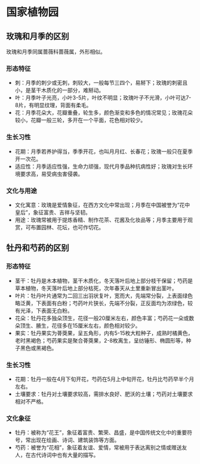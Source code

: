 # 国家植物园

## 玫瑰和月季的区别

玫瑰和月季同属蔷薇科蔷薇属，外形相似。
 
### 形态特征
 
- 刺：月季的刺少或无刺，刺较大，一般每节三四个，易掰下；玫瑰的刺密且小，是茎干木质化的一部分，难掰动。 
- 叶：月季叶子光亮，小叶3-5片，叶纹不明显；玫瑰叶子不光滑，小叶可达7-8片，有明显纹理，背面有柔毛。 
- 花：月季花朵大，花瓣重叠，轮生多，颜色渐变和多色的情况常见；玫瑰花朵较小，花瓣一般三轮，多开在一个平面，花色相对较少。 
 
### 生长习性
 
- 花期：月季若养护得当，季季开花，也叫月月红、长春花；玫瑰一般只在夏季开一次花。
- 适应性：月季适应性强，生命力顽强，现代月季品种抗病性好；玫瑰对生长环境要求高，易受病虫害侵袭。
 
### 文化与用途
 
- 文化寓意：玫瑰是爱情象征，在西方文化中常出现；月季在中国被誉为“花中皇后”，象征富贵、吉祥与坚韧。
- 用途：玫瑰常被用于提炼香精、制作花茶、花酱及化妆品等；月季主要用于观赏，可布置园林、花坛，也可作切花。

## 牡丹和芍药的区别
 
### 形态特征
 
- 茎干：牡丹是木本植物，茎干木质化，冬天落叶后地上部分枝干保留；芍药是草本植物，冬天落叶后地上部分枯死，次年春天从土里重新冒出茎叶。 
- 叶片：牡丹叶片通常为二回三出羽状复叶，宽而大，先端常分裂，上表面绿色略泛黄，下表面有白粉；芍药叶片狭长，先端不分裂，正反面均为浓绿色，较有光泽，下表面无白粉。 
- 花朵：牡丹花多独朵顶生，花径一般20厘米左右，颜色丰富；芍药花一朵或数朵顶生、腋生，花径多在15厘米左右，颜色相对较少。
- 果实：牡丹果实为蓇葖果，呈五角形，内有5-15枚大粒种子，成熟时橘黄色，老时黑褐色；芍药果实是聚合蓇葖果，2-8枚离生，呈纺锤形、椭圆形等，种子黑色或黑褐色。
 
### 生长习性
 
- 花期：牡丹一般在4月下旬开花，芍药在5月上中旬开花，牡丹比芍药早半个月左右。
- 土壤要求：牡丹对土壤要求较高，需排水良好、肥沃的土壤；芍药对土壤要求相对不严格。
 
### 文化象征
 
- 牡丹：被称为“花王”，象征着富贵、繁荣、昌盛，是中国传统文化中的重要符号，常出现在绘画、诗词、建筑装饰等方面。
- 芍药：被誉为“花相”，象征着友谊、爱情，常被用于表达离别之情或赠送友人，在古代诗词中也有大量的描写。